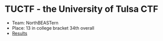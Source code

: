 # TUCTF - the University of Tulsa CTF

- Team: NorthBEASTern
- Place: 13 in college bracket 34th overall
- [Results](https://ctftime.org/event/312)
